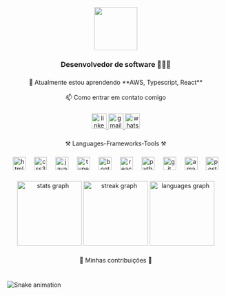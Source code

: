 <div align="center">
  <img height="100" src="https://readme-typing-svg.herokuapp.com?font=Playfair+Display&weight=800&size=14&pause=50&color=10A4F5&center=true&vCenter=true&width=435&lines=Ol%C3%A1!+%F0%9F%91%8B%F0%9F%8F%BB;Eu+sou+Lu%C3%ADs+Airton!+%F0%9F%91%A8%F0%9F%8F%BB%E2%80%8D%F0%9F%92%BB"  />
</div>

###

<h3 align="center">Desenvolvedor de software 👨🏻‍💻</h3>

###

<p align="center">🌱 Atualmente estou aprendendo **AWS, Typescript, React**<br><br>📫 Como entrar em contato comigo</p>

###

<div align="center">
  <a href="https://www.linkedin.com/in/luisairton/" target="_blank">
    <img src="https://img.shields.io/static/v1?message=LinkedIn&logo=linkedin&label=&color=0040F5&logoColor=white&labelColor=&style=for-the-badge" height="35" alt="linkedin logo"  />
  </a>
  <a href="mailto:luisairtonsilva@gmail.com" target="_blank">
    <img src="https://img.shields.io/static/v1?message=Gmail&logo=gmail&label=&color=F11010&logoColor=white&labelColor=&style=for-the-badge" height="35" alt="gmail logo"  />
  </a>
  <a href="https://wa.me/5585981112800" target="_blank">
    <img src="https://img.shields.io/static/v1?message=Whatsapp&logo=whatsapp&label=&color=0D310&logoColor=white&labelColor=&style=for-the-badge" height="35" alt="whatsapp logo"  />
  </a>
</div>

###

<p align="center">⚒️ Languages-Frameworks-Tools ⚒️</p>

###

<div align="center">
  <img src="https://cdn.jsdelivr.net/gh/devicons/devicon/icons/html5/html5-original.svg" height="30" alt="html5 logo"  />
  <img width="12" />
  <img src="https://cdn.jsdelivr.net/gh/devicons/devicon/icons/css3/css3-original.svg" height="30" alt="css3 logo"  />
  <img width="12" />
  <img src="https://cdn.jsdelivr.net/gh/devicons/devicon/icons/javascript/javascript-original.svg" height="30" alt="javascript logo"  />
  <img width="12" />
  <img src="https://cdn.jsdelivr.net/gh/devicons/devicon/icons/typescript/typescript-original.svg" height="30" alt="typescript logo"  />
  <img width="12" />
  <img src="https://cdn.jsdelivr.net/gh/devicons/devicon/icons/bootstrap/bootstrap-original.svg" height="30" alt="bootstrap logo"  />
  <img width="12" />
  <img src="https://cdn.jsdelivr.net/gh/devicons/devicon/icons/react/react-original.svg" height="30" alt="react logo"  />
  <img width="12" />
  <img src="https://cdn.jsdelivr.net/gh/devicons/devicon/icons/python/python-original.svg" height="30" alt="python logo"  />
  <img width="12" />
  <img src="https://cdn.jsdelivr.net/gh/devicons/devicon/icons/git/git-original.svg" height="30" alt="git logo"  />
  <img width="12" />
  <img src="https://cdn.jsdelivr.net/gh/devicons/devicon/icons/amazonwebservices/amazonwebservices-original-wordmark.svg" height="30" alt="amazonwebservices logo"  />
  <img width="12" />
  <img src="https://cdn.jsdelivr.net/gh/devicons/devicon/icons/postgresql/postgresql-original.svg" height="30" alt="postgresql logo"  />
</div>

###

<div align="center">
  <img src="https://github-readme-stats.vercel.app/api?username=DevLuisairton&hide_title=false&hide_rank=false&show_icons=true&include_all_commits=true&count_private=true&disable_animations=false&theme=nightowl&locale=en&hide_border=false" height="150" alt="stats graph"  />
  <img src="https://streak-stats.demolab.com?user=DevLuisairton&locale=en&mode=daily&theme=nightowl&hide_border=false&border_radius=5" height="150" alt="streak graph"  />
  <img src="https://github-readme-stats.vercel.app/api/top-langs?username=DevLuisairton&locale=en&hide_title=true&layout=compact&card_width=320&langs_count=5&theme=nightowl&hide_border=false" height="150" alt="languages graph"  />
</div>

###

<p align="center">🐍 Minhas contribuições 🐍</p>

###

<br clear="both">

<img src="https://raw.githubusercontent.com/DevLuisairton/DevLuisairton/output/snake.svg" alt="Snake animation" />

###